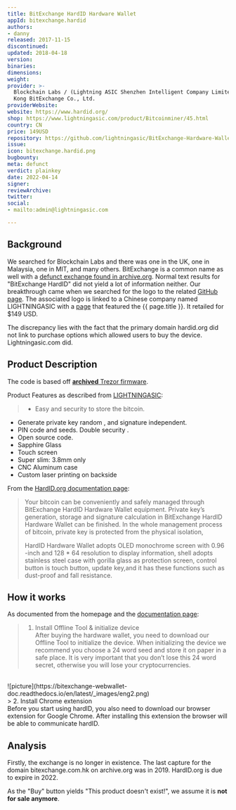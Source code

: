 ```yaml
---
title: BitExchange HardID Hardware Wallet
appId: bitexchange.hardid
authors:
- danny
released: 2017-11-15
discontinued: 
updated: 2018-04-18
version: 
binaries: 
dimensions: 
weight: 
provider: >-
  Blockchain Labs / (Lightning ASIC Shenzhen Intelligent Company Limited) / Hong
  Kong BitExchange Co., Ltd.
providerWebsite: 
website: https://www.hardid.org/
shop: https://www.lightningasic.com/product/Bitcoinminer/45.html
country: CN
price: 149USD
repository: https://github.com/lightningasic/BitExchange-Hardware-Wallet
issue: 
icon: bitexchange.hardid.png
bugbounty: 
meta: defunct
verdict: plainkey
date: 2022-04-14
signer: 
reviewArchive: 
twitter: 
social:
- mailto:admin@lightningasic.com

---
```


## Background 

We searched for Blockchain Labs and there was one in the UK, one in Malaysia, one in MIT, and many others. BitExchange is a common name as well with a [defunct exchange found in archive.org](https://web.archive.org/web/20180918065154/http://www.bitexchange.com.hk/public/). Normal text results for "BitExchange HardID" did not yield a lot of information neither. Our breakthrough came when we searched for the logo to the related [GitHub page](https://github.com/lightningasic/BitExchange-Hardware-Wallet). The associated logo is linked to a Chinese company named LIGHTNINGASIC with a [page](https://www.lightningasic.com/product/Bitcoinminer/45.html) that featured the {{ page.title }}. It retailed for $149 USD. 

The discrepancy lies with the fact that the primary domain hardid.org did not link to purchase options which allowed users to buy the device. Lightningasic.com did. 

## Product Description 

The code is based off [**archived** Trezor firmware](https://github.com/lightningasic/BitExchange-Hardware-Wallet).

Product Features as described from [LIGHTNINGASIC](https://www.lightningasic.com/product/Bitcoinminer/45.html): 

> - Easy and security to store the bitcoin.
- Generate private key random , and signature independent.
- PIN code and seeds. Double security .
- Open source code.
- Sapphire Glass
- Touch screen
- Super slim: 3.8mm only
- CNC Aluminum case
- Custom laser printing on backside

From the [HardID.org documentation page](https://bitexchange-webwallet-doc.readthedocs.io/en/latest/BitExchange-HardID-Tools-Manual/BitExchange-HardID-Tools-Manual.html#recovery-wallet):

> Your bitcoin can be conveniently and safely managed through BitExchange HardID Hardware Wallet equipment. Private key’s generation, storage and signature calculation in BitExchange HardID Hardware Wallet can be finished. In the whole management process of bitcoin, private key is protected from the physical isolation, 
>
> HardID Hardware Wallet adopts OLED monochrome screen with 0.96 -inch and 128 * 64 resolution to display information, shell adopts stainless steel case with gorilla glass as protection screen, control button is touch button, update key,and it has these functions such as dust-proof and fall resistance.

## How it works 

As documented from the homepage and the [documentation page](https://bitexchange-webwallet-doc.readthedocs.io/en/latest/BitExchange-HardID-Tools-Manual/BitExchange-HardID-Tools-Manual.html#download-the-offline-toolbox):

> 1. Install Offline Tool & initialize device<br />
After buying the hardware wallet, you need to download our Offline Tool to initialize the device. When initializing the device we recommend you choose a 24 word seed and store it on paper in a safe place. It is very important that you don’t lose this 24 word secret, otherwise you will lose your cryptocurrencies.
<br />
![picture](https://bitexchange-webwallet-doc.readthedocs.io/en/latest/_images/eng2.png)  
<br /> 
> 2. Install Chrome extension<br />
Before you start using hardID, you also need to download our browser extension for Google Chrome. After installing this extension the browser will be able to communicate hardID.

## Analysis 

Firstly, the exchange is no longer in existence. The last capture for the domain bitexchange.com.hk on archive.org was in 2019. HardID.org is due to expire in 2022. 

As the "Buy" button yields "This product doesn't exist!", we assume it is **not for sale anymore**.

